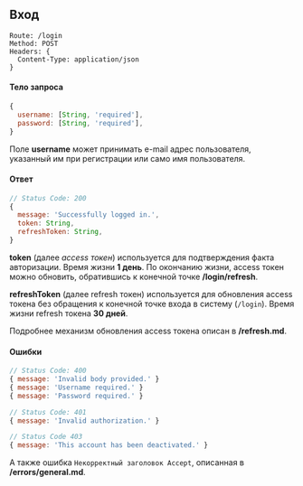 ## Вход
```
Route: /login
Method: POST
Headers: {
  Content-Type: application/json
}
```

#### Тело запроса
```js
{
  username: [String, 'required'],
  password: [String, 'required'],
}
```

Поле **username** может принимать e-mail адрес пользователя, указанный им при регистрации или само имя пользователя.

#### Ответ
```js
// Status Code: 200
{
  message: 'Successfully logged in.',
  token: String,
  refreshToken: String,
}
```

**token** (далее _access токен_) используется для подтверждения факта авторизации.
Время жизни **1 день**.
По окончанию жизни, access токен можно обновить, обратившись к конечной точке **/login/refresh**.

**refreshToken** (далее refresh токен) используется для обновления access токена без обращения к конечной точке входа в систему (`/login`). 
Время жизни refresh токена **30 дней**.

Подробнее механизм обновления access токена описан в **/refresh.md**.

#### Ошибки
```js
// Status Code: 400
{ message: 'Invalid body provided.' }
{ message: 'Username required.' }
{ message: 'Password required.' }

// Status Code: 401
{ message: 'Invalid authorization.' }

// Status Code 403
{ message: 'This account has been deactivated.' }
```
А также ошибка `Некорректный заголовок Accept`, описанная в **/errors/general.md**.